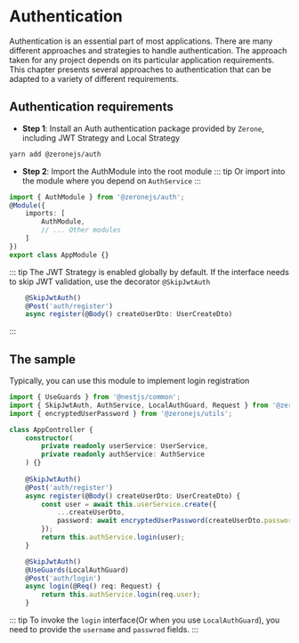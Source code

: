 # Authentication

Authentication is an essential part of most applications. There are many different approaches and strategies to handle authentication. The approach taken for any project depends on its particular application requirements. This chapter presents several approaches to authentication that can be adapted to a variety of different requirements.

## Authentication requirements

- **Step 1**: Install an Auth authentication package provided by `Zerone`, including JWT Strategy and Local Strategy
```bash
yarn add @zeronejs/auth
```

- **Step 2**: Import the AuthModule into the root module
::: tip
Or import into the module where you depend on `AuthService`
:::
```ts
import { AuthModule } from '@zeronejs/auth';
@Module({
    imports: [
        AuthModule,
        // ... Other modules
    ]
})
export class AppModule {}
```
::: tip
The JWT Strategy is enabled globally by default. If the interface needs to skip JWT validation, use the decorator `@SkipJwtAuth`
```ts
    @SkipJwtAuth()
    @Post('auth/register')
    async register(@Body() createUserDto: UserCreateDto) 
```
:::

## The sample

Typically, you can use this module to implement login registration
```ts
import { UseGuards } from '@nestjs/common';
import { SkipJwtAuth, AuthService, LocalAuthGuard, Request } from '@zeronejs/auth';
import { encryptedUserPassword } from '@zeronejs/utils';

class AppController {
    constructor(
        private readonly userService: UserService,
        private readonly authService: AuthService
    ) {}
    
    @SkipJwtAuth()
    @Post('auth/register')
    async register(@Body() createUserDto: UserCreateDto) {
        const user = await this.userService.create({
            ...createUserDto,
            password: await encryptedUserPassword(createUserDto.password),
        });
        return this.authService.login(user);
    }

    @SkipJwtAuth()
    @UseGuards(LocalAuthGuard)
    @Post('auth/login')
    async login(@Req() req: Request) {
        return this.authService.login(req.user);
    }
```

::: tip
To invoke the `login` interface(Or when you use `LocalAuthGuard`), you need to provide the `username` and `passwrod` fields.
:::